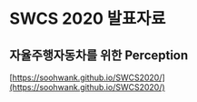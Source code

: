 # SWCS 2020 발표자료
## 자율주행자동차를 위한 Perception

[https://soohwank.github.io/SWCS2020/](https://soohwank.github.io/SWCS2020/)
